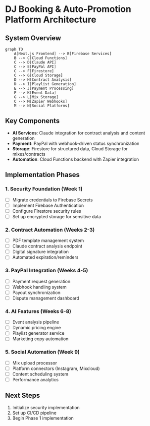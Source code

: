 # DJ Booking & Auto-Promotion Platform Architecture

## System Overview
```mermaid
graph TD
    A[Next.js Frontend] --> B[Firebase Services]
    B --> C[Cloud Functions]
    C --> D[Claude API]
    C --> E[PayPal API]
    C --> F[Firestore]
    C --> G[Cloud Storage]
    D --> H[Contract Analysis]
    D --> I[Playlist Generation]
    E --> J[Payment Processing]
    F --> K[Event Data]
    G --> L[Mix Storage]
    C --> M[Zapier Webhooks]
    M --> N[Social Platforms]
```

## Key Components
- **AI Services**: Claude integration for contract analysis and content generation
- **Payment**: PayPal with webhook-driven status synchronization
- **Storage**: Firestore for structured data, Cloud Storage for mixes/contracts
- **Automation**: Cloud Functions backend with Zapier integration

## Implementation Phases

### 1. Security Foundation (Week 1)
- [ ] Migrate credentials to Firebase Secrets
- [ ] Implement Firebase Authentication
- [ ] Configure Firestore security rules
- [ ] Set up encrypted storage for sensitive data

### 2. Contract Automation (Weeks 2-3)
- [ ] PDF template management system
- [ ] Claude contract analysis endpoint
- [ ] Digital signature integration
- [ ] Automated expiration/reminders

### 3. PayPal Integration (Weeks 4-5)
- [ ] Payment request generation
- [ ] Webhook handling system
- [ ] Payout synchronization
- [ ] Dispute management dashboard

### 4. AI Features (Weeks 6-8)
- [ ] Event analysis pipeline
- [ ] Dynamic pricing engine
- [ ] Playlist generator service
- [ ] Marketing copy automation

### 5. Social Automation (Week 9)
- [ ] Mix upload processor
- [ ] Platform connectors (Instagram, Mixcloud)
- [ ] Content scheduling system
- [ ] Performance analytics

## Next Steps
1. Initialize security implementation
2. Set up CI/CD pipeline
3. Begin Phase 1 implementation